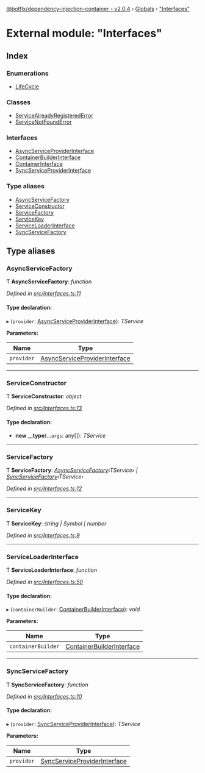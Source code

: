 [@botflx/dependency-injection-container - v2.0.4](../README.md) › [Globals](../globals.md) › ["Interfaces"](_interfaces_.md)

# External module: "Interfaces"

## Index

### Enumerations

* [LifeCycle](../enums/_interfaces_.lifecycle.md)

### Classes

* [ServiceAlreadyRegisteredError](../classes/_interfaces_.servicealreadyregisterederror.md)
* [ServiceNotFoundError](../classes/_interfaces_.servicenotfounderror.md)

### Interfaces

* [AsyncServiceProviderInterface](../interfaces/_interfaces_.asyncserviceproviderinterface.md)
* [ContainerBuilderInterface](../interfaces/_interfaces_.containerbuilderinterface.md)
* [ContainerInterface](../interfaces/_interfaces_.containerinterface.md)
* [SyncServiceProviderInterface](../interfaces/_interfaces_.syncserviceproviderinterface.md)

### Type aliases

* [AsyncServiceFactory](_interfaces_.md#asyncservicefactory)
* [ServiceConstructor](_interfaces_.md#serviceconstructor)
* [ServiceFactory](_interfaces_.md#servicefactory)
* [ServiceKey](_interfaces_.md#servicekey)
* [ServiceLoaderInterface](_interfaces_.md#serviceloaderinterface)
* [SyncServiceFactory](_interfaces_.md#syncservicefactory)

## Type aliases

###  AsyncServiceFactory

Ƭ **AsyncServiceFactory**: *function*

*Defined in [src/Interfaces.ts:11](https://github.com/botflux/dependency-injection-container/blob/aff9924/packages/DIContainer/src/Interfaces.ts#L11)*

#### Type declaration:

▸ (`provider`: [AsyncServiceProviderInterface](../interfaces/_interfaces_.asyncserviceproviderinterface.md)): *TService*

**Parameters:**

Name | Type |
------ | ------ |
`provider` | [AsyncServiceProviderInterface](../interfaces/_interfaces_.asyncserviceproviderinterface.md) |

___

###  ServiceConstructor

Ƭ **ServiceConstructor**: *object*

*Defined in [src/Interfaces.ts:13](https://github.com/botflux/dependency-injection-container/blob/aff9924/packages/DIContainer/src/Interfaces.ts#L13)*

#### Type declaration:

* **new __type**(...`args`: any[]): *TService*

___

###  ServiceFactory

Ƭ **ServiceFactory**: *[AsyncServiceFactory](_interfaces_.md#asyncservicefactory)‹TService› | [SyncServiceFactory](_interfaces_.md#syncservicefactory)‹TService›*

*Defined in [src/Interfaces.ts:12](https://github.com/botflux/dependency-injection-container/blob/aff9924/packages/DIContainer/src/Interfaces.ts#L12)*

___

###  ServiceKey

Ƭ **ServiceKey**: *string | Symbol | number*

*Defined in [src/Interfaces.ts:9](https://github.com/botflux/dependency-injection-container/blob/aff9924/packages/DIContainer/src/Interfaces.ts#L9)*

___

###  ServiceLoaderInterface

Ƭ **ServiceLoaderInterface**: *function*

*Defined in [src/Interfaces.ts:50](https://github.com/botflux/dependency-injection-container/blob/aff9924/packages/DIContainer/src/Interfaces.ts#L50)*

#### Type declaration:

▸ (`containerBuilder`: [ContainerBuilderInterface](../interfaces/_interfaces_.containerbuilderinterface.md)): *void*

**Parameters:**

Name | Type |
------ | ------ |
`containerBuilder` | [ContainerBuilderInterface](../interfaces/_interfaces_.containerbuilderinterface.md) |

___

###  SyncServiceFactory

Ƭ **SyncServiceFactory**: *function*

*Defined in [src/Interfaces.ts:10](https://github.com/botflux/dependency-injection-container/blob/aff9924/packages/DIContainer/src/Interfaces.ts#L10)*

#### Type declaration:

▸ (`provider`: [SyncServiceProviderInterface](../interfaces/_interfaces_.syncserviceproviderinterface.md)): *TService*

**Parameters:**

Name | Type |
------ | ------ |
`provider` | [SyncServiceProviderInterface](../interfaces/_interfaces_.syncserviceproviderinterface.md) |
